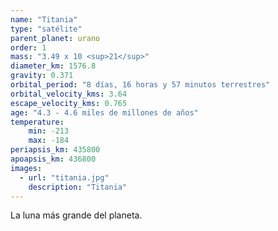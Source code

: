 ```yaml
---
name: "Titania"
type: "satélite"
parent_planet: urano
order: 1
mass: "3.49 x 10 <sup>21</sup>"
diameter_km: 1576.8
gravity: 0.371
orbital_period: "8 días, 16 horas y 57 minutos terrestres"
orbital_velocity_kms: 3.64
escape_velocity_kms: 0.765
age: "4.3 - 4.6 miles de millones de años"
temperature:
    min: -213
    max: -184
periapsis_km: 435800
apoapsis_km: 436800
images:
  - url: "titania.jpg"
    description: "Titania"
---
```


La luna más grande del planeta.